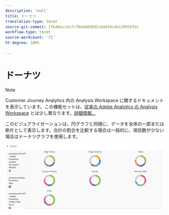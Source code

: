 ```yaml
---
description: 'null'
title: ドーナツ
translation-type: tm+mt
source-git-commit: 1fb46acc9c7c70e64058d2c6a8fdcde119910fec
workflow-type: tm+mt
source-wordcount: '71'
ht-degree: 100%

---
```



# ドーナツ

>[!NOTE]
>
>Customer Journey Analytics 内の Analysis Workspace に関するドキュメントを表示しています。この機能セットは、[従来の Adobe Analytics の Analysis Workspace](https://docs.adobe.com/content/help/ja-JP/analytics/analyze/analysis-workspace/home.html) とは少し異なります。[詳細情報...](/help/getting-started/cja-aa.md)

このビジュアライゼーションは、円グラフと同様に、データを全体の一部または断片として表示します。合計の割合を比較する場合は一般的に、項目数が少ない場合はドーナツグラフを使用します。

![](assets/donut.png)

